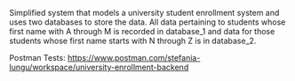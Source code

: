 Simplified system that models a university student enrollment system and uses two databases to store the data. 
All data pertaining to students whose first name with A through M is recorded in database_1 and data for those students whose first name starts with N through Z is in database_2.

Postman Tests: https://www.postman.com/stefania-lungu/workspace/university-enrollment-backend
